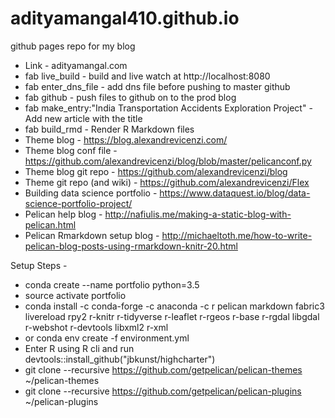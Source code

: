 # adityamangal410.github.io
github pages repo for my blog

- Link - adityamangal.com
- fab live_build - build and live watch at http://localhost:8080 
- fab enter_dns_file - add dns file before pushing to master github
- fab github - push files to github on to the prod blog
- fab make_entry:"India Transportation Accidents Exploration Project" - Add new article with the title
- fab build_rmd - Render R Markdown files
- Theme blog - https://blog.alexandrevicenzi.com/ 
- Theme blog conf file - https://github.com/alexandrevicenzi/blog/blob/master/pelicanconf.py 
- Theme blog git repo - https://github.com/alexandrevicenzi/blog 
- Theme git repo (and wiki) - https://github.com/alexandrevicenzi/Flex 
- Building data science portfolio - https://www.dataquest.io/blog/data-science-portfolio-project/ 
- Pelican help blog - http://nafiulis.me/making-a-static-blog-with-pelican.html
- Pelican Rmarkdown setup blog - http://michaeltoth.me/how-to-write-pelican-blog-posts-using-rmarkdown-knitr-20.html


Setup Steps - 
- conda create --name portfolio python=3.5
- source activate portfolio
- conda install -c conda-forge -c anaconda -c r pelican markdown fabric3 livereload rpy2 r-knitr r-tidyverse r-leaflet r-rgeos r-base r-rgdal libgdal r-webshot r-devtools libxml2 r-xml
- or conda env create -f environment.yml
- Enter R using R cli and run devtools::install_github("jbkunst/highcharter")
- git clone --recursive https://github.com/getpelican/pelican-themes ~/pelican-themes
- git clone --recursive https://github.com/getpelican/pelican-plugins ~/pelican-plugins
